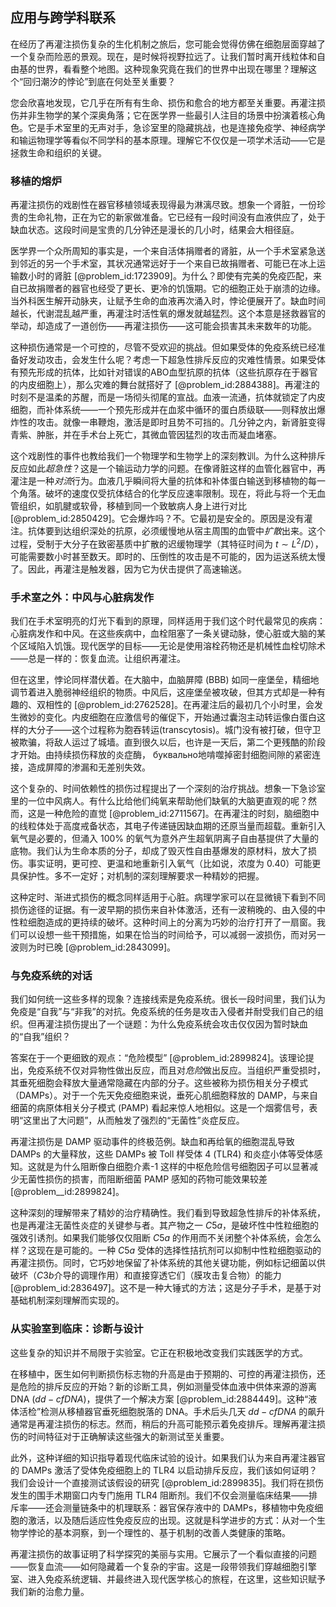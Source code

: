 ## 应用与跨学科联系

在经历了再灌注损伤复杂的生化机制之旅后，您可能会觉得仿佛在细胞层面穿越了一个复杂而险恶的景观。现在，是时候将视野拉远了。让我们暂时离开线粒体和自由基的世界，看看整个地图。这种现象究竟在我们的世界中出现在哪里？理解这个“回归潮汐的悖论”到底在何处至关重要？

您会欣喜地发现，它几乎在所有有生命、损伤和愈合的地方都至关重要。再灌注损伤并非生物学的某个深奥角落；它在医学界一些最引人注目的场景中扮演着核心角色。它是手术室里的无声对手，急诊室里的隐藏挑战，也是连接免疫学、神经病学和输运物理学等看似不同学科的基本原理。理解它不仅仅是一项学术活动——它是拯救生命和组织的关键。

### 移植的熔炉

再灌注损伤的戏剧性在器官移植领域表现得最为淋漓尽致。想象一个肾脏，一份珍贵的生命礼物，正在为它的新家做准备。它已经有一段时间没有血液供应了，处于缺血状态。这段时间是宝贵的几分钟还是漫长的几小时，结果会大相径庭。

医学界一个众所周知的事实是，一个来自活体捐赠者的肾脏，从一个手术室紧急送到邻近的另一个手术室，其状况通常远好于一个来自已故捐赠者、可能已在冰上运输数小时的肾脏 [@problem_id:1723909]。为什么？即使有完美的免疫匹配，来自已故捐赠者的器官也经受了更长、更冷的饥饿期。它的细胞正处于崩溃的边缘。当外科医生解开动脉夹，让赋予生命的血液再次涌入时，悖论便展开了。缺血时间越长，代谢混乱越严重，再灌注时活性氧的爆发就越猛烈。这个本意是拯救器官的举动，却造成了一道创伤——再灌注损伤——这可能会损害其未来数年的功能。

这种损伤通常是一个可控的，尽管不受欢迎的挑战。但如果受体的免疫系统已经准备好发动攻击，会发生什么呢？考虑一下超急性排斥反应的灾难性情景。如果受体有预先形成的抗体，比如针对错误的ABO血型抗原的抗体（这些抗原存在于器官的内皮细胞上），那么灾难的舞台就搭好了 [@problem_id:2884388]。再灌注的时刻不是温柔的苏醒，而是一场彻头彻尾的宣战。血液一流通，抗体就锁定了内皮细胞，而补体系统——一个预先形成并在血浆中循环的蛋白质级联——则释放出爆炸性的攻击。就像一串鞭炮，激活是即时且势不可挡的。几分钟之内，新肾脏变得青紫、肿胀，并在手术台上死亡，其微血管因猛烈的攻击而凝血堵塞。

这个戏剧性的事件也教给我们一个物理学和生物学上的深刻教训。为什么这种排斥反应如此*超急性*？这是一个输运动力学的问题。在像肾脏这样的血管化器官中，再灌注是一种*对流*行为。血液几乎瞬间将大量的抗体和补体蛋白输送到移植物的每一个角落。破坏的速度仅受抗体结合的化学反应速率限制。现在，将此与将一个无血管组织，如肌腱或软骨，移植到同一个致敏病人身上进行对比 [@problem_id:2850429]。它会爆炸吗？不。它最初是安全的。原因是没有灌注。抗体要到达组织深处的抗原，必须缓慢地从宿主周围的血管中*扩散*出来。这个过程，受制于大分子在致密基质中扩散的迟缓物理学（其特征时间为 $t \sim L^2/D$），可能需要数小时甚至数天。即时的、压倒性的攻击是不可能的，因为运送系统太慢了。因此，再灌注是触发器，因为它为伏击提供了高速输送。

### 手术室之外：中风与心脏病发作

我们在手术室明亮的灯光下看到的原理，同样适用于我们这个时代最常见的疾病：心脏病发作和中风。在这些疾病中，血栓阻塞了一条关键动脉，使心脏或大脑的某个区域陷入饥饿。现代医学的目标——无论是使用溶栓药物还是机械性血栓切除术——总是一样的：恢复血流。让组织再灌注。

但在这里，悖论同样潜伏着。在大脑中，血脑屏障 (BBB) 如同一座堡垒，精细地调节着进入脆弱神经组织的物质。中风后，这座堡垒被攻破，但其方式却是一种有趣的、双相性的 [@problem_id:2762528]。在再灌注后的最初几个小时里，会发生微妙的变化。内皮细胞在应激信号的催促下，开始通过囊泡主动转运像白蛋白这样的大分子——这个过程称为胞吞转运(transcytosis)。城门没有被打破，但守卫被欺骗，将敌人运过了城墙。直到很久以后，也许是一天后，第二个更残酷的阶段才开始。由持续损伤释放的炎症酶， буквально地啃噬掉密封细胞间隙的紧密连接，造成屏障的渗漏和无差别失效。

这个复杂的、时间依赖性的损伤过程提出了一个深刻的治疗挑战。想象一下急诊室里的一位中风病人。有什么比给他们纯氧来帮助他们缺氧的大脑更直观的呢？然而，这是一种危险的直觉 [@problem_id:2711567]。在再灌注的时刻，脑细胞中的线粒体处于高度戒备状态，其电子传递链因缺血期的还原当量而超载。重新引入氧气是必要的，但涌入 $100\%$ 的氧气为意外产生超氧阴离子自由基提供了大量的底物。我们认为生命本质的分子，却成了毁灭性自由基爆发的原材料，放大了损伤。事实证明，更可控、更温和地重新引入氧气（比如说，浓度为 $0.40$）可能更具保护性。多不一定好；对机制的深刻理解要求一种精妙的把握。

这种定时、渐进式损伤的概念同样适用于心脏。病理学家可以在显微镜下看到不同损伤途径的证据。有一波早期的损伤来自补体激活，还有一波稍晚的、由入侵的中性粒细胞造成的更持续的破坏。这种时间上的分离为巧妙的治疗打开了一扇窗。我们可以设想一些干预措施，如果在恰当的时间给予，可以减弱一波损伤，而对另一波则为时已晚 [@problem_id:2843099]。

### 与免疫系统的对话

我们如何统一这些多样的现象？连接线索是免疫系统。很长一段时间里，我们认为免疫是“自我”与“非我”的对抗。免疫系统的任务是攻击入侵者并耐受我们自己的组织。但再灌注损伤提出了一个谜题：为什么免疫系统会攻击仅仅因为暂时缺血的“自我”组织？

答案在于一个更细致的观点：“危险模型” [@problem_id:2899824]。该理论提出，免疫系统不仅对异物性做出反应，而且对*危险*做出反应。当组织严重受损时，其垂死细胞会释放大量通常隐藏在内部的分子。这些被称为损伤相关分子模式（DAMPs）。对于一个先天免疫细胞来说，垂死心肌细胞释放的 DAMP，与来自细菌的病原体相关分子模式 (PAMP) 看起来惊人地相似。这是一个烟雾信号，表明“这里出了大问题”，从而触发了强烈的“无菌性”炎症反应。

再灌注损伤是 DAMP 驱动事件的终极范例。缺血和再给氧的细胞混乱导致 DAMPs 的大量释放，这些 DAMPs 被 Toll 样受体 4 (TLR4) 和炎症小体等受体感知。这就是为什么阻断像白细胞介素-1 这样的中枢危险信号细胞因子可以显著减少无菌性损伤的损害，而阻断细菌 PAMP 感知的药物可能效果较差 [@problem__id:2899824]。

这种深刻的理解带来了精妙的治疗精确性。我们看到导致超急性排斥的补体系统，也是再灌注无菌性炎症的关键参与者。其产物之一 $C5a$，是破坏性中性粒细胞的强效引诱剂。如果我们能够仅仅阻断 $C5a$ 的作用而不关闭整个补体系统，会怎么样？这现在是可能的。一种 $C5a$ 受体的选择性拮抗剂可以抑制中性粒细胞驱动的再灌注损伤。同时，它巧妙地保留了补体系统的其他关键功能，例如标记细菌以供破坏（$C3b$介导的调理作用）和直接穿透它们（膜攻击复合物）的能力 [@problem_id:2836497]。这不是一种大锤式的方法；这是分子手术，是基于对基础机制深刻理解而实现的。

### 从实验室到临床：诊断与设计

这些复杂的知识并不局限于实验室。它正在积极地改变我们实践医学的方式。

在移植中，医生如何判断损伤标志物的升高是由于预期的、可控的再灌注损伤，还是危险的排斥反应的开始？新的诊断工具，例如测量受体血液中供体来源的游离 DNA ($dd-cfDNA$)，提供了一个解决方案 [@problem_id:2884449]。这种“液体活检”检测从移植器官垂死细胞脱落的 DNA。手术后头几天 $dd-cfDNA$ 的飙升通常是再灌注损伤的标志。然而，稍后的升高可能预示着免疫排斥。理解再灌注损伤的时间特征对于正确解读这些强大的新测试至关重要。

此外，这种详细的知识指导着现代临床试验的设计。如果我们认为来自再灌注器官的 DAMPs 激活了受体免疫细胞上的 TLR4 以启动排斥反应，我们该如何证明？我们会设计一个直接测试该假设的研究 [@problem_id:2899835]。我们将在损伤发生的围手术期窗口内专门施用 TLR4 阻断剂。我们不仅会测量临床结果——排斥率——还会测量链条中的机理联系：器官保存液中的 DAMPs，移植物中免疫细胞的激活，以及随后适应性免疫反应的出现。这就是科学进步的方式：从对一个生物学悖论的基本洞察，到一个理性的、基于机制的改善人类健康的策略。

再灌注损伤的故事证明了科学探究的美丽与实用。它展示了一个看似直接的问题——恢复血流——如何隐藏着一个复杂的宇宙。这是一段带领我们穿越细胞引擎室、进入免疫系统逻辑、并最终进入现代医学核心的旅程，在这里，这些知识赋予我们新的治愈力量。